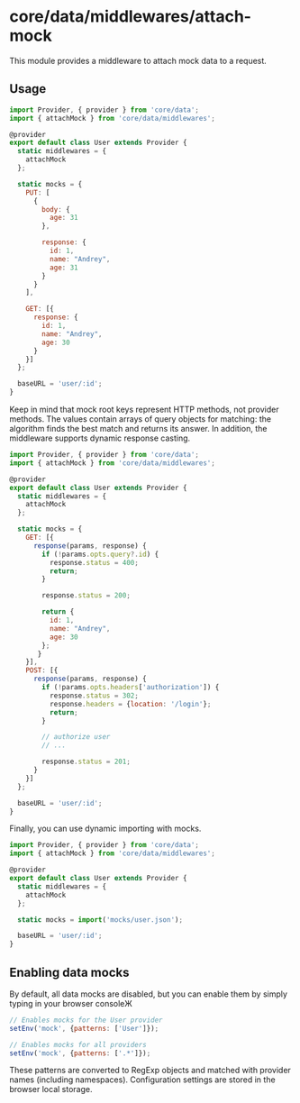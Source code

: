 # core/data/middlewares/attach-mock

This module provides a middleware to attach mock data to a request.

## Usage

```js
import Provider, { provider } from 'core/data';
import { attachMock } from 'core/data/middlewares';

@provider
export default class User extends Provider {
  static middlewares = {
    attachMock
  };

  static mocks = {
    PUT: [
      {
        body: {
          age: 31
        },

        response: {
          id: 1,
          name: "Andrey",
          age: 31
        }
      }
    ],

    GET: [{
      response: {
        id: 1,
        name: "Andrey",
        age: 30
      }
    }]
  };

  baseURL = 'user/:id';
}
```

Keep in mind that mock root keys represent HTTP methods, not provider methods.
The values contain arrays of query objects for matching: the algorithm finds the best match and returns its answer.
In addition, the middleware supports dynamic response casting.

```js
import Provider, { provider } from 'core/data';
import { attachMock } from 'core/data/middlewares';

@provider
export default class User extends Provider {
  static middlewares = {
    attachMock
  };

  static mocks = {
    GET: [{
      response(params, response) {
        if (!params.opts.query?.id) {
          response.status = 400;
          return;
        }

        response.status = 200;

        return {
          id: 1,
          name: "Andrey",
          age: 30
        };
       }
    }],
    POST: [{
      response(params, response) {
        if (!params.opts.headers['authorization']) {
          response.status = 302;
          response.headers = {location: '/login'};
          return;
        }

        // authorize user
        // ...

        response.status = 201;
      }
    }]
  };

  baseURL = 'user/:id';
}
```

Finally, you can use dynamic importing with mocks.

```js
import Provider, { provider } from 'core/data';
import { attachMock } from 'core/data/middlewares';

@provider
export default class User extends Provider {
  static middlewares = {
    attachMock
  };

  static mocks = import('mocks/user.json');

  baseURL = 'user/:id';
}
```

## Enabling data mocks

By default, all data mocks are disabled, but you can enable them by simply typing in your browser consoleЖ

```js
// Enables mocks for the User provider
setEnv('mock', {patterns: ['User']});

// Enables mocks for all providers
setEnv('mock', {patterns: ['.*']});
```

These patterns are converted to RegExp objects and matched with provider names (including namespaces).
Configuration settings are stored in the browser local storage.
